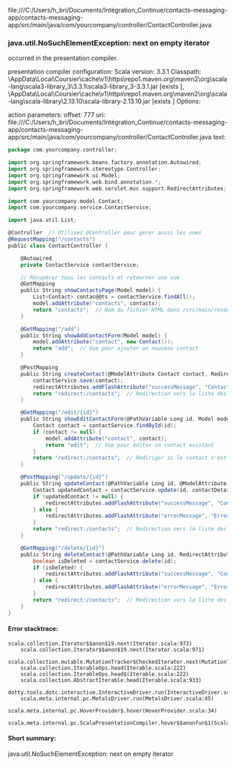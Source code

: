file:///C:/Users/h_bri/Documents/Intégration_Continue/contacts-messaging-app/contacts-messaging-app/src/main/java/com/yourcompany/controller/ContactController.java
### java.util.NoSuchElementException: next on empty iterator

occurred in the presentation compiler.

presentation compiler configuration:
Scala version: 3.3.1
Classpath:
<HOME>\AppData\Local\Coursier\cache\v1\https\repo1.maven.org\maven2\org\scala-lang\scala3-library_3\3.3.1\scala3-library_3-3.3.1.jar [exists ], <HOME>\AppData\Local\Coursier\cache\v1\https\repo1.maven.org\maven2\org\scala-lang\scala-library\2.13.10\scala-library-2.13.10.jar [exists ]
Options:



action parameters:
offset: 777
uri: file:///C:/Users/h_bri/Documents/Intégration_Continue/contacts-messaging-app/contacts-messaging-app/src/main/java/com/yourcompany/controller/ContactController.java
text:
```scala
package com.yourcompany.controller;

import org.springframework.beans.factory.annotation.Autowired;
import org.springframework.stereotype.Controller;
import org.springframework.ui.Model;
import org.springframework.web.bind.annotation.*;
import org.springframework.web.servlet.mvc.support.RedirectAttributes;

import com.yourcompany.model.Contact;
import com.yourcompany.service.ContactService;

import java.util.List;

@Controller  // Utilisez @Controller pour gérer aussi les vues
@RequestMapping("/contacts")
public class ContactController {

    @Autowired
    private ContactService contactService;

    // Récupérer tous les contacts et retourner une vue
    @GetMapping
    public String showContactsPage(Model model) {
        List<Contact> contac@@ts = contactService.findAll();
        model.addAttribute("contacts", contacts);
        return "contacts";  // Nom du fichier HTML dans /src/main/resources/templates
    }

    @GetMapping("/add")
    public String showAddContactForm(Model model) {
        model.addAttribute("contact", new Contact());
        return "add";  // Vue pour ajouter un nouveau contact
    }

    @PostMapping
    public String createContact(@ModelAttribute Contact contact, RedirectAttributes redirectAttributes) {
        contactService.save(contact);
        redirectAttributes.addFlashAttribute("successMessage", "Contact added successfully!");
        return "redirect:/contacts";  // Redirection vers la liste des contacts après l'ajout
    }

    @GetMapping("/edit/{id}")
    public String showEditContactForm(@PathVariable Long id, Model model) {
        Contact contact = contactService.findById(id);
        if (contact != null) {
            model.addAttribute("contact", contact);
            return "edit";  // Vue pour éditer un contact existant
        }
        return "redirect:/contacts";  // Rediriger si le contact n'est pas trouvé
    }

    @PostMapping("/update/{id}")
    public String updateContact(@PathVariable Long id, @ModelAttribute Contact contactDetails, RedirectAttributes redirectAttributes) {
        Contact updatedContact = contactService.update(id, contactDetails);
        if (updatedContact != null) {
            redirectAttributes.addFlashAttribute("successMessage", "Contact updated successfully!");
        } else {
            redirectAttributes.addFlashAttribute("errorMessage", "Error updating contact!");
        }
        return "redirect:/contacts";  // Redirection vers la liste des contacts après la mise à jour
    }

    @GetMapping("/delete/{id}")
    public String deleteContact(@PathVariable Long id, RedirectAttributes redirectAttributes) {
        boolean isDeleted = contactService.delete(id);
        if (isDeleted) {
            redirectAttributes.addFlashAttribute("successMessage", "Contact deleted successfully!");
        } else {
            redirectAttributes.addFlashAttribute("errorMessage", "Error deleting contact!");
        }
        return "redirect:/contacts";  // Redirection vers la liste des contacts après suppression
    }
}

```



#### Error stacktrace:

```
scala.collection.Iterator$$anon$19.next(Iterator.scala:973)
	scala.collection.Iterator$$anon$19.next(Iterator.scala:971)
	scala.collection.mutable.MutationTracker$CheckedIterator.next(MutationTracker.scala:76)
	scala.collection.IterableOps.head(Iterable.scala:222)
	scala.collection.IterableOps.head$(Iterable.scala:222)
	scala.collection.AbstractIterable.head(Iterable.scala:933)
	dotty.tools.dotc.interactive.InteractiveDriver.run(InteractiveDriver.scala:168)
	scala.meta.internal.pc.MetalsDriver.run(MetalsDriver.scala:45)
	scala.meta.internal.pc.HoverProvider$.hover(HoverProvider.scala:34)
	scala.meta.internal.pc.ScalaPresentationCompiler.hover$$anonfun$1(ScalaPresentationCompiler.scala:352)
```
#### Short summary: 

java.util.NoSuchElementException: next on empty iterator
